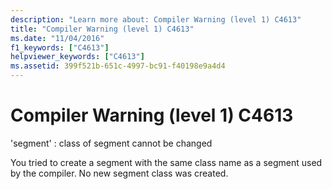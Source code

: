 ```yaml
---
description: "Learn more about: Compiler Warning (level 1) C4613"
title: "Compiler Warning (level 1) C4613"
ms.date: "11/04/2016"
f1_keywords: ["C4613"]
helpviewer_keywords: ["C4613"]
ms.assetid: 399f521b-651c-4997-bc91-f40198e9a4d4
---
```

# Compiler Warning (level 1) C4613

'segment' : class of segment cannot be changed

You tried to create a segment with the same class name as a segment used by the compiler. No new segment class was created.
